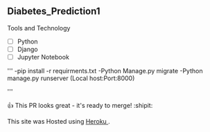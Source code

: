 ## Diabetes_Prediction1

Tools and Technology 

- [ ] Python
- [ ] Django
- [ ] Jupyter Notebook

'''
-pip install -r requirments.txt
-Python Manage.py migrate
-Python manage.py runserver (Local host:Port:8000)

'''

:+1: This PR looks great - it's ready to merge! :shipit:

This site was Hosted using [Heroku ](https://diabetesprediction523.herokuapp.com/).

      
